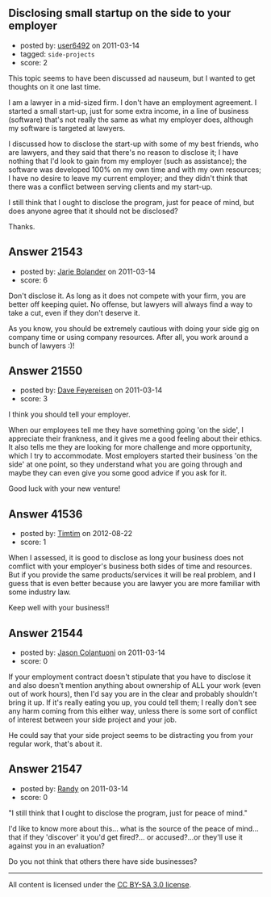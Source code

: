 ## Disclosing small startup on the side to your employer

- posted by: [user6492](https://stackexchange.com/users/-1/6492-user6492) on 2011-03-14
- tagged: `side-projects`
- score: 2

This topic seems to have been discussed ad nauseum, but I wanted to get thoughts on it one last time.

I am a lawyer in a mid-sized firm.  I don't have an employment agreement.  I started a small start-up, just for some extra income, in a line of business (software) that's not really the same as what my employer does, although my software is targeted at lawyers.

I discussed how to disclose the start-up with some of my best friends, who are lawyers, and they said that there's no reason to disclose it; I have nothing that I'd look to gain from my employer (such as assistance); the software was developed 100% on my own time and with my own resources; I have no desire to leave my current employer; and they didn't think that there was a conflict between serving clients and my start-up.

I still think that I ought to disclose the program, just for peace of mind, but does anyone agree that it should not be disclosed?

Thanks.

 


## Answer 21543

- posted by: [Jarie Bolander](https://stackexchange.com/users/-1/585-jarie-bolander) on 2011-03-14
- score: 6

Don't disclose it. As long as it does not compete with your firm, you are better off keeping quiet. No offense, but lawyers will always find a way to take a cut, even if they don't deserve it.

As you know, you should be extremely cautious with doing your side gig on company time or using company resources. After all, you work around a bunch of lawyers :)!


## Answer 21550

- posted by: [Dave Feyereisen](https://stackexchange.com/users/-1/8565-dave-feyereisen) on 2011-03-14
- score: 3

I think you should tell your employer.  

When our employees tell me they have something going 'on the side', I appreciate their frankness, and it gives me a good feeling about their ethics.  It also tells me they are looking for more challenge and more opportunity, which I try to accommodate.  Most employers started their business 'on the side' at one point, so they understand what you are going through and maybe they can even give you some good advice if you ask for it.  

Good luck with your new venture!



 

 


## Answer 41536

- posted by: [Timtim](https://stackexchange.com/users/-1/19361-timtim) on 2012-08-22
- score: 1

When I assessed, it  is good to disclose as long your business does not comflict with your employer's business both sides of time and resources. But if you provide the same products/services it will be real problem, and I guess that is even better because you are lawyer you are more familiar with some industry law.

Keep well with your business!!


## Answer 21544

- posted by: [Jason Colantuoni](https://stackexchange.com/users/-1/7934-jason-colantuoni) on 2011-03-14
- score: 0

If your employment contract doesn't stipulate that you have to disclose it and also doesn't mention anything about ownership of ALL your work (even out of work hours), then I'd say you are in the clear and probably shouldn't bring it up. If it's really eating you up, you could tell them; I really don't see any harm coming from this either way, unless there is some sort of conflict of interest between your side project and your job.

He could say that your side project seems to be distracting you from your regular work, that's about it.


## Answer 21547

- posted by: [Randy](https://stackexchange.com/users/-1/8065-randy) on 2011-03-14
- score: 0

"I still think that I ought to disclose the program, just for peace of mind."

I'd like to know more about this... what is the source of the peace of mind... that if they 'discover' it you'd get fired?... or accused?...or they'll use it against you in an evaluation?

Do you not think that others there have side businesses?



---

All content is licensed under the [CC BY-SA 3.0 license](https://creativecommons.org/licenses/by-sa/3.0/).
